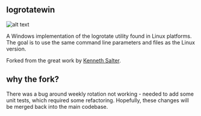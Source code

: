 ## logrotatewin

![alt text](https://travis-ci.org/matt-richardson/logrotatewin.svg?branch=master "foo")

A Windows implementation of the logrotate utility found in Linux platforms. The goal is to use the same command line parameters and files as the Linux version.


Forked from the great work by [Kenneth Salter](http://sourceforge.net/projects/logrotatewin/).

## why the fork?
There was a bug around weekly rotation not working - needed to add some unit tests, which required some refactoring. Hopefully, these changes will be merged back into the main codebase.
